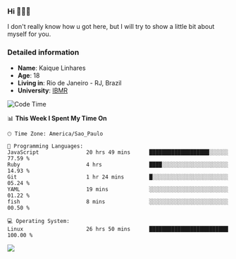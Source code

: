 ### Hi 🙋🏽‍♂️

I don't really know how u got here, but I will try to show a little bit about myself for you.

### Detailed information

* **Name**: Kaique Linhares
* **Age**: 18
* **Living in**: Rio  de Janeiro - RJ, Brazil
* **University**: [IBMR](https://www.ibmr.br/)

<!--START_SECTION:waka-->
![Code Time](http://img.shields.io/badge/Code%20Time-668%20hrs%2044%20mins-blue)

📊 **This Week I Spent My Time On** 

```text
🕑︎ Time Zone: America/Sao_Paulo

💬 Programming Languages: 
JavaScript               20 hrs 49 mins      ███████████████████░░░░░░   77.59 % 
Ruby                     4 hrs               ████░░░░░░░░░░░░░░░░░░░░░   14.93 % 
Git                      1 hr 24 mins        █░░░░░░░░░░░░░░░░░░░░░░░░   05.24 % 
YAML                     19 mins             ░░░░░░░░░░░░░░░░░░░░░░░░░   01.22 % 
fish                     8 mins              ░░░░░░░░░░░░░░░░░░░░░░░░░   00.50 % 

💻 Operating System: 
Linux                    26 hrs 50 mins      █████████████████████████   100.00 % 
```


<!--END_SECTION:waka-->

<a href="https://www.linkedin.com/in/kaique-linhares-25a840208/"  target="_blank"><img src="https://img.shields.io/badge/-LinkedIn-%230077B5?style=for-the-badge&logo=linkedin&logoColor=white" target="_blank"></a>
